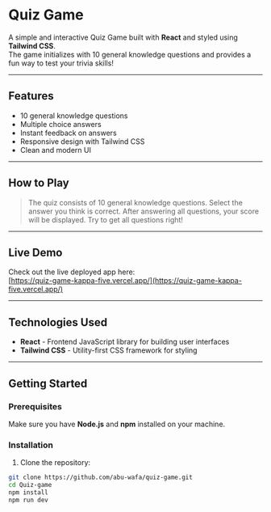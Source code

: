 # Quiz Game

A simple and interactive Quiz Game built with **React** and styled using **Tailwind CSS**.  
The game initializes with 10 general knowledge questions and provides a fun way to test your trivia skills!

---

## Features

- 10 general knowledge questions
- Multiple choice answers
- Instant feedback on answers
- Responsive design with Tailwind CSS
- Clean and modern UI

---

## How to Play
> The quiz consists of 10 general knowledge questions.
> Select the answer you think is correct.
> After answering all questions, your score will be displayed.
> Try to get all questions right!

---

## Live Demo

Check out the live deployed app here:  
[https://quiz-game-kappa-five.vercel.app/](https://quiz-game-kappa-five.vercel.app/)


---
## Technologies Used

- **React** - Frontend JavaScript library for building user interfaces
- **Tailwind CSS** - Utility-first CSS framework for styling

---

## Getting Started

### Prerequisites

Make sure you have **Node.js** and **npm** installed on your machine.

### Installation

1. Clone the repository:

```bash
git clone https://github.com/abu-wafa/quiz-game.git
cd Quiz-game
npm install
npm run dev
